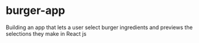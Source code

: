 # burger-app

Building an app that lets a user select burger ingredients and previews the selections they make in React js